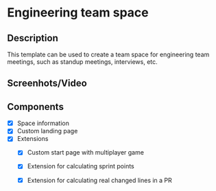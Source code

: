 # Engineering team space

## Description

This template can be used to create a team space for engineering team meetings, such as standup meetings, interviews, etc.

## Screenhots/Video



## Components

- [x] Space information
- [x] Custom landing page
- [x] Extensions
    - [x] Custom start page with multiplayer game
    - [x] Extension for calculating sprint points
    - [x] Extension for calculating real changed lines in a PR

